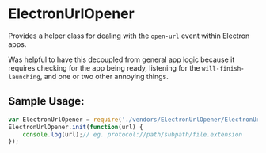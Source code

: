 # ElectronUrlOpener
Provides a helper class for dealing with the `open-url` event within Electron apps.

Was helpful to have this decoupled from general app logic because it requires checking for the app being ready, listening for the `will-finish-launching`, and one or two other annoying things.


## Sample Usage:
``` javascript
var ElectronUrlOpener = require('./vendors/ElectronUrlOpener/ElectronUrlOpener.js');
ElectronUrlOpener.init(function(url) {
    console.log(url);// eg. protocol://path/subpath/file.extension
});
```
